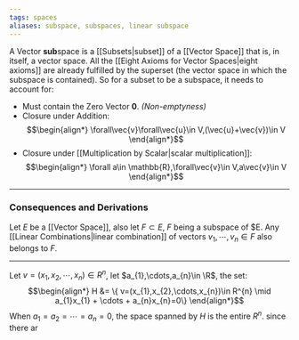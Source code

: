 ```yaml
---
tags: spaces
aliases: subspace, subspaces, linear subspace
---
```

A Vector **sub**space is a [[Subsets|subset]] of a [[Vector Space]] that is, in itself, a vector space. All the [[Eight Axioms for Vector Spaces|eight axioms]] are already fulfilled by the superset (the vector space in which the subspace is contained). So for a subset to be a subspace, it needs to account for:

- Must contain the Zero Vector $\mathbf{0}$. *(Non-emptyness)*
- Closure under Addition:
$$\begin{align*}
\forall\vec{v}\forall\vec{u}\in V,(\vec{u}+\vec{v})\in V
\end{align*}$$
- Closure under [[Multiplication by Scalar|scalar multiplication]]:
$$\begin{align*}
\forall a\in \mathbb{R},\forall\vec{v}\in V,a\vec{v}\in V
\end{align*}$$
___
### Consequences and Derivations

Let $E$ be a [[Vector Space]], also let $F \subset E$, $F$ being a subspace of $E. Any [[Linear Combinations|linear combination]] of vectors $v_1, \cdots, v_n \in F$ also belongs to $F$. 
___
Let $v=(x_{1},x_{2},\cdots,x_{n})\in R^{n}$, let $a_{1},\cdots,a_{n}\in \R$, the set:
$$\begin{align*}
H &= \{ v=(x_{1},x_{2},\cdots,x_{n})\in R^{n} \mid a_{1}x_{1} + \cdots + a_{n}x_{n}=0\}
\end{align*}$$
When $a_{1}=a_{2}=\cdots=a_{n}=0$, the space spanned by $H$ is the entire $R^{n}$. since there ar


